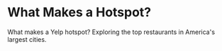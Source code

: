 # What Makes a Hotspot?
What makes a Yelp hotspot?  Exploring the top restaurants in America's largest cities.
